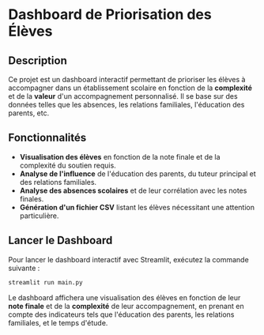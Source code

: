 
# Dashboard de Priorisation des Élèves

## Description
Ce projet est un dashboard interactif permettant de prioriser les élèves à accompagner dans un établissement scolaire en fonction de la **complexité** et de la **valeur** d'un accompagnement personnalisé. Il se base sur des données telles que les absences, les relations familiales, l'éducation des parents, etc.

## Fonctionnalités
- **Visualisation des élèves** en fonction de la note finale et de la complexité du soutien requis.
- **Analyse de l'influence** de l'éducation des parents, du tuteur principal et des relations familiales.
- **Analyse des absences scolaires** et de leur corrélation avec les notes finales.
- **Génération d'un fichier CSV** listant les élèves nécessitant une attention particulière.


## Lancer le Dashboard

 Pour lancer le dashboard interactif avec Streamlit, exécutez la commande suivante :
   ```bash
   streamlit run main.py
   ```

Le dashboard affichera une visualisation des élèves en fonction de leur **note finale** et de la **complexité** de leur accompagnement, en prenant en compte des indicateurs tels que l'éducation des parents, les relations familiales, et le temps d'étude.
